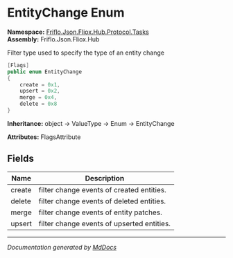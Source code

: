 ﻿<!--  
  <auto-generated>   
    The contents of this file were generated by a tool.  
    Changes to this file may be list if the file is regenerated  
  </auto-generated>   
-->

# EntityChange Enum

**Namespace:** [Friflo.Json.Fliox.Hub.Protocol.Tasks](../index.md)  
**Assembly:** Friflo.Json.Fliox.Hub

Filter type used to specify the type of an entity change

```csharp
[Flags]
public enum EntityChange
{
    create = 0x1,
    upsert = 0x2,
    merge = 0x4,
    delete = 0x8
}
```

**Inheritance:** object → ValueType → Enum → EntityChange

**Attributes:** FlagsAttribute

## Fields

| Name   | Description                                |
| ------ | ------------------------------------------ |
| create | filter change events of created entities.  |
| delete | filter change events of deleted entities.  |
| merge  | filter change events of entity patches.    |
| upsert | filter change events of upserted entities. |

___

*Documentation generated by [MdDocs](https://github.com/ap0llo/mddocs)*

